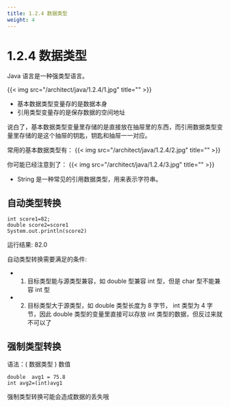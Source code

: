 ```yaml
---
title: 1.2.4 数据类型
weight: 4
---
```

# 1.2.4 数据类型

Java 语言是一种强类型语言。

{{< img src="/architect/java/1.2.4/1.jpg" title="" >}}

* 基本数据类型变量存的是数据本身
* 引用类型变量存的是保存数据的空间地址

说白了，基本数据类型变量里存储的是直接放在抽屉里的东西，而引用数据类型变量里存储的是这个抽屉的钥匙，钥匙和抽屉一一对应。

常用的基本数据类型有：
{{< img src="/architect/java/1.2.4/2.jpg" title="" >}}

你可能已经注意到了：
{{< img src="/architect/java/1.2.4/3.jpg" title="" >}}

* String 是一种常见的引用数据类型，用来表示字符串。

## 自动类型转换
```aidl
int score1=82;
double score2=score1
System.out.println(score2)
```
运行结果: 82.0

自动类型转换需要满足的条件:  
* 1.  目标类型能与源类型兼容，如 double 型兼容 int 型，但是 char 型不能兼容 int 型
* 2.  目标类型大于源类型，如 double 类型长度为 8 字节， int 类型为 4 字节，因此 double 类型的变量里直接可以存放 int 类型的数据，但反过来就不可以了

## 强制类型转换
语法：( 数据类型 ) 数值
```aidl
double  avg1 = 75.8 
int avg2=(int)avg1
```
强制类型转换可能会造成数据的丢失哦

